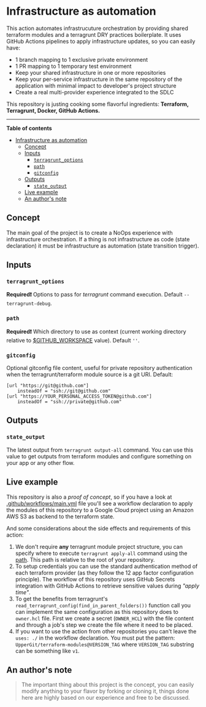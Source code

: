 # Infrastructure as automation

This action automates infrastrucuture orchestration by providing shared terraform modules and a terragrunt DRY practices boilerplate.  It uses GitHub Actions pipelines to apply infrastructure updates, so you can easily have:

- 1 branch mapping to 1 exclusive private environment
- 1 PR mapping to 1 temporary test environment
- Keep your shared infrastructure in one or more repositories
- Keep your per-service infrastructure in the same repository of the application with minimal impact to developer's project structure
- Create a real multi-provider experience integrated to the SDLC

This repository is justing cooking some flavorful ingredients: **Terraform, Terragrunt, Docker, GitHub Actions.**

--------------------

**Table of contents**

- [Infrastructure as automation](#infrastructure-as-automation)
	- [Concept](#concept)
	- [Inputs](#inputs)
		- [`terragrunt_options`](#terragrunt_options)
		- [`path`](#path)
		- [`gitconfig`](#gitconfig)
	- [Outputs](#outputs)
		- [`state_output`](#state_output)
	- [Live example](#live-example)
	- [An author's note](#an-authors-note)

## Concept

The main goal of the project is to create a NoOps experience with infrastructure orchestration. If a thing is not infrastructure as code (state declaration) it must be infrastructure as automation (state transition trigger).

## Inputs

### `terragrunt_options`

**Required:heavy_exclamation_mark:** Options to pass for *terragrunt* command execution. Default `--terragrunt-debug`.

### `path`

**Required:heavy_exclamation_mark:** Which directory to use as context (current working directory relative to [$GITHUB_WORKSPACE](https://docs.github.com/en/free-pro-team@latest/actions/reference/environment-variables) value). Default `''`.

### `gitconfig`

Optional gitconfig file content, useful for private repository authentication when the terragrunt/terraform module source is a git URI. Default:

```
[url "https://git@github.com"]
    insteadOf = "ssh://git@github.com"
[url "https://YOUR_PERSONAL_ACCESS_TOKEN@github.com"]
    insteadOf = "ssh://private@github.com"
```

## Outputs

### `state_output`

The latest output from `terragrunt output-all` command. You can use this value to get outputs from terraform modules and configure something on your app or any other flow.

## Live example

This repository is also a *proof of concept*, so if you have a look at [.github/workflows/main.yml](.github/workflows/main.yml) file you'll see a workflow declaration to apply the modules of this repository to a Google Cloud project using an Amazon AWS S3 as backend to the terraform state.

And some considerations about the side effects and requirements of this action:

1. We don't require **any** terragrunt module project structure, you can specify where to execute `terragrunt apply-all` command using the [path](#path). This path is relative to the root of your repository.
2. To setup credentials you can use the standard authentication method of each terraform provider (as they follow the 12 app factor configuration principle). The workflow of this repository uses GitHub Secrets integration with GitHub Actions to retrieve sensitive values during *"apply time"*.
3. To get the benefits from terragrunt's `read_terragrunt_config(find_in_parent_folders())` function call you can implement the same configuration as this repository does to `owner.hcl` file. First we create a secret (`OWNER_HCL`) with the file content and through a job's step we create the file where it need to be placed.
4. If you want to use the action from other repositories you can't leave the `uses: ./` in the workflow declaration. You must put the pattern: `UpperGit/terraform-modules@VERSION_TAG` where `VERSION_TAG` substring can be something like `v1`.

## An author's note

> The important thing about this project is the concept, you can easily modify anything to your flavor by forking or cloning it, things done here are highly based on our experience and free to be discussed.